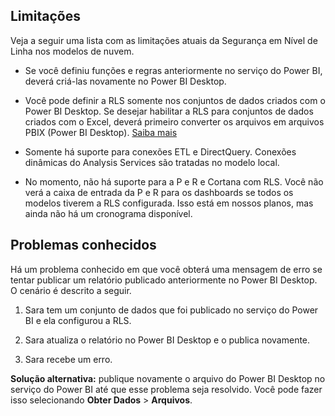 ## <a name="limitations"></a>Limitações

Veja a seguir uma lista com as limitações atuais da Segurança em Nível de Linha nos modelos de nuvem.

* Se você definiu funções e regras anteriormente no serviço do Power BI, deverá criá-las novamente no Power BI Desktop.

* Você pode definir a RLS somente nos conjuntos de dados criados com o Power BI Desktop. Se desejar habilitar a RLS para conjuntos de dados criados com o Excel, deverá primeiro converter os arquivos em arquivos PBIX (Power BI Desktop). [Saiba mais](../desktop-import-excel-workbooks.md)

* Somente há suporte para conexões ETL e DirectQuery. Conexões dinâmicas do Analysis Services são tratadas no modelo local.

* No momento, não há suporte para a P e R e Cortana com RLS. Você não verá a caixa de entrada da P e R para os dashboards se todos os modelos tiverem a RLS configurada. Isso está em nossos planos, mas ainda não há um cronograma disponível.

## <a name="known-issues"></a>Problemas conhecidos

Há um problema conhecido em que você obterá uma mensagem de erro se tentar publicar um relatório publicado anteriormente no Power BI Desktop. O cenário é descrito a seguir.

1. Sara tem um conjunto de dados que foi publicado no serviço do Power BI e ela configurou a RLS.

1. Sara atualiza o relatório no Power BI Desktop e o publica novamente.

1. Sara recebe um erro.

**Solução alternativa:** publique novamente o arquivo do Power BI Desktop no serviço do Power BI até que esse problema seja resolvido. Você pode fazer isso selecionando **Obter Dados** > **Arquivos**.
